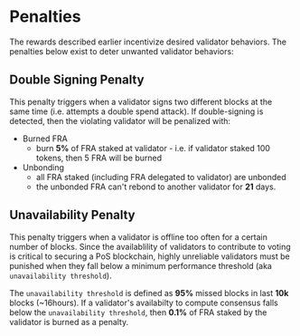 # Penalties

The rewards described earlier incentivize desired validator behaviors. The penalties below exist to deter unwanted validator behaviors:

## Double Signing Penalty 
This penalty triggers when a validator signs two different blocks at the same time (i.e. attempts a double spend attack). If double-signing is detected, then the violating validator will be penalized with:
       
  - Burned FRA
    - burn **5%** of FRA staked at validator
                     - i.e. if validator staked 100 tokens, then 5 FRA will be burned
  - Unbonding
    - all FRA staked (including FRA delegated to validator) are unbonded
    - the unbonded FRA can't rebond to another validator for **21** days.


## Unavailability Penalty
This penalty triggers when a validator is offline too often for a certain number of blocks. Since  the availablility of validators to contribute to voting is critical to securing a PoS blockchain, highly unreliable validators must be punished when they fall below a minimum performance threshold (aka `unavailability threshold`). 

The `unavailability threshold` is defined as **95%** missed blocks in last **10k** blocks (~16hours). If a validator's availabilty to compute consensus falls below the `unavailability threshold`, then **0.1%** of FRA staked by the validator is burned as a penalty.
    











